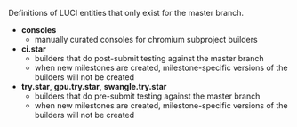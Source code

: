 Definitions of LUCI entities that only exist for the master branch.

* **consoles**
  * manually curated consoles for chromium subproject builders
* **ci.star**
  * builders that do post-submit testing against the master branch
  * when new milestones are created, milestone-specific versions of the builders
  will not be created
* **try.star**, **gpu.try.star**, **swangle.try.star**
  * builders that do pre-submit testing against the master branch
  * when new milestones are created, milestone-specific versions of the builders
  will not be created
